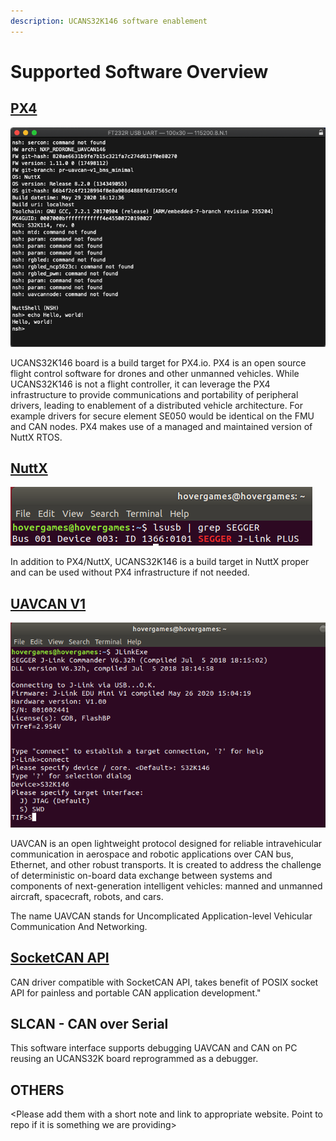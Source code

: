 ```yaml
---
description: UCANS32K146 software enablement
---
```


# Supported Software Overview

## [PX4](http://PX4.io)

![](../.gitbook/assets/image.png)

UCANS32K146 board is a build target for PX4.io. PX4 is an open source flight control software for drones and other unmanned vehicles. While UCANS32K146 is not a flight controller, it can leverage the PX4 infrastructure to provide communications and portability of peripheral drivers, leading to enablement of a distributed vehicle architecture. For example drivers for secure element SE050 would be identical on the FMU and CAN nodes. PX4 makes use of a managed and maintained version of NuttX RTOS.

## [NuttX](https://nuttx.apache.org)

![](../.gitbook/assets/image%20%283%29.png)

In addition to PX4/NuttX, UCANS32K146 is a build target in NuttX proper and can be used without PX4 infrastructure if not needed.

## [UAVCAN V1](https://uavcan.org/)

![](../.gitbook/assets/image%20%287%29.png)

UAVCAN is an open lightweight protocol designed for reliable intravehicular communication in aerospace and robotic applications over CAN bus, Ethernet, and other robust transports. It is created to address the challenge of deterministic on-board data exchange between systems and components of next-generation intelligent vehicles: manned and unmanned aircraft, spacecraft, robots, and cars.

The name UAVCAN stands for Uncomplicated Application-level Vehicular Communication And Networking.

## [SocketCAN API](https://python-can.readthedocs.io/en/master/interfaces/socketcan.html) 

CAN driver compatible with SocketCAN API, takes benefit of POSIX socket API for painless and portable CAN application development."

## SLCAN - CAN over Serial 

This software interface supports debugging UAVCAN and CAN on PC reusing an UCANS32K board reprogrammed as a debugger.

## OTHERS 

&lt;Please add them with a short note and link to appropriate website. Point to repo if it is something we are providing&gt;

